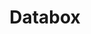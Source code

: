 ---
blog: https://databox.com/blog
facebook: https://facebook.com/databox
linkedin: https://linkedin.com/company/2394209
logohandle: databox
sort: databox
title: Databox
twitter: https://x.com/databoxHQ
website: https://databox.com/
---